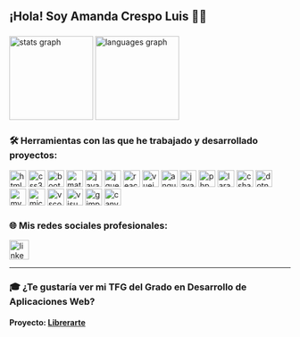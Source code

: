 ## ¡Hola! Soy Amanda Crespo Luis 👩‍💻

###

<div align="left">
  <img src="https://github-readme-stats.vercel.app/api?username=amandacrespo&hide_title=false&hide_rank=false&show_icons=true&include_all_commits=true&count_private=true&disable_animations=false&theme=buefy&locale=es&hide_border=false" height="150" alt="stats graph" />
  <img src="https://github-readme-stats.vercel.app/api/top-langs?username=amandacrespo&locale=es&hide_title=false&layout=compact&card_width=320&langs_count=6&theme=buefy&hide_border=false" height="150" alt="languages graph" />
</div>

### 🛠️ Herramientas con las que he trabajado y desarrollado proyectos:

<div align="left">
  <img src="https://cdn.jsdelivr.net/gh/devicons/devicon/icons/html5/html5-original.svg" height="30" alt="html5 logo" />
  <img src="https://cdn.jsdelivr.net/gh/devicons/devicon/icons/css3/css3-original.svg" height="30" alt="css3 logo" />
  <img src="https://cdn.jsdelivr.net/gh/devicons/devicon/icons/bootstrap/bootstrap-original.svg" height="30" alt="bootstrap logo" />
  <img src="https://cdn.jsdelivr.net/gh/devicons/devicon/icons/materialui/materialui-original.svg" height="30" alt="materialui logo" />
  <img src="https://cdn.jsdelivr.net/gh/devicons/devicon/icons/javascript/javascript-original.svg" height="30" alt="javascript logo" />
  <img src="https://cdn.jsdelivr.net/gh/devicons/devicon/icons/jquery/jquery-original.svg" height="30" alt="jquery logo" />
  <img src="https://cdn.jsdelivr.net/gh/devicons/devicon/icons/react/react-original.svg" height="30" alt="react logo" />
  <img src="https://cdn.jsdelivr.net/gh/devicons/devicon/icons/vuejs/vuejs-original.svg" height="30" alt="vuejs logo" />
  <img src="https://cdn.jsdelivr.net/gh/devicons/devicon/icons/angularjs/angularjs-original.svg" height="30" alt="angularjs logo" />
  <img src="https://cdn.jsdelivr.net/gh/devicons/devicon/icons/java/java-original.svg" height="30" alt="java logo" />
  <img src="https://cdn.jsdelivr.net/gh/devicons/devicon/icons/php/php-original.svg" height="30" alt="php logo" />
  <img src="https://cdn.jsdelivr.net/gh/devicons/devicon/icons/laravel/laravel-original.svg" height="30" alt="laravel logo" />
  <img src="https://cdn.jsdelivr.net/gh/devicons/devicon/icons/csharp/csharp-original.svg" height="30" alt="csharp logo" />
  <img src="https://cdn.jsdelivr.net/gh/devicons/devicon/icons/dotnetcore/dotnetcore-original.svg" height="30" alt="dotnetcore logo" />
  <img src="https://cdn.jsdelivr.net/gh/devicons/devicon/icons/mysql/mysql-original.svg" height="30" alt="mysql logo" />
  <img src="https://cdn.jsdelivr.net/gh/devicons/devicon/icons/microsoftsqlserver/microsoftsqlserver-plain.svg" height="30" alt="microsoftsqlserver logo" />
  <img src="https://cdn.jsdelivr.net/gh/devicons/devicon/icons/vscode/vscode-original.svg" height="30" alt="vscode logo" />
  <img src="https://cdn.jsdelivr.net/gh/devicons/devicon/icons/visualstudio/visualstudio-plain.svg" height="30" alt="visualstudio logo" />
  <img src="https://cdn.jsdelivr.net/gh/devicons/devicon/icons/gimp/gimp-original.svg" height="30" alt="gimp logo" />
  <img src="https://cdn.jsdelivr.net/gh/devicons/devicon/icons/canva/canva-original.svg" height="30" alt="canva logo" />
</div>

### 🌐 Mis redes sociales profesionales:

<div align="left">
  <a href="https://es.linkedin.com/in/amanda-crespo-luis-956856253" target="_blank">
    <img src="https://img.shields.io/static/v1?message=LinkedIn&logo=linkedin&label=Amanda%20Crespo%20Luis&color=0077B5&logoColor=white&labelColor=&style=for-the-badge" height="35" alt="linkedin logo" />
  </a>
</div>

---

### 🎓 ¿Te gustaría ver mi TFG del Grado en Desarrollo de Aplicaciones Web?

#### Proyecto: [Librerarte](https://amandacrespo.arteyweb.es)

